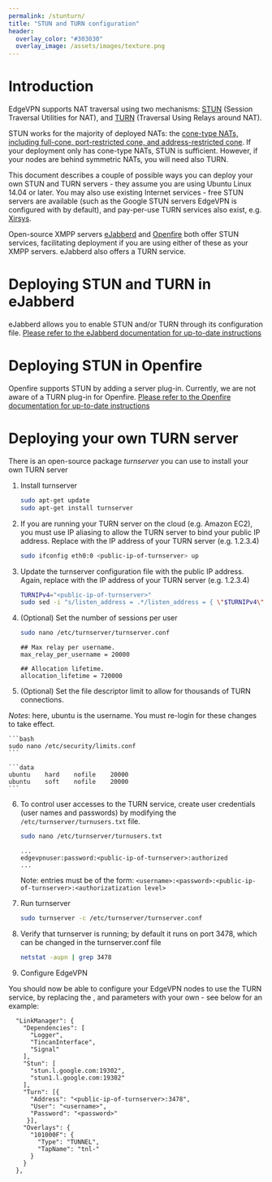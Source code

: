 ```yaml
---
permalink: /stunturn/
title: "STUN and TURN configuration"
header:
  overlay_color: "#303030"
  overlay_image: /assets/images/texture.png
---
```


# Introduction

EdgeVPN supports NAT traversal using two mechanisms: [STUN](https://en.wikipedia.org/wiki/STUN) (Session Traversal Utilities for NAT), and [TURN](https://en.wikipedia.org/wiki/Traversal_Using_Relays_around_NAT) (Traversal Using Relays around NAT). 

STUN works for the majority of deployed NATs: the [cone-type NATs, including full-cone, port-restricted cone, and address-restricted cone](https://en.wikipedia.org/wiki/Network_address_translation). If your deployment only has cone-type NATs, STUN is sufficient. However, if your nodes are behind symmetric NATs, you will need also TURN.

This document describes a couple of possible ways you can deploy your own STUN and TURN servers - they assume you are using Ubuntu Linux 14.04 or later. You may also use existing Internet services - free STUN servers are available (such as the Google STUN servers EdgeVPN is configured with by default), and pay-per-use TURN services also exist, e.g. [Xirsys](http://www.xirsys.com).

Open-source XMPP servers [eJabberd](https://www.ejabberd.im/) and [Openfire](https://www.igniterealtime.org/projects/openfire/) both offer STUN services, facilitating deployment if you are using either of these as your XMPP servers. eJabberd also offers a TURN service.

# Deploying STUN and TURN in eJabberd

eJabberd allows you to enable STUN and/or TURN through its configuration file. [Please refer to the eJabberd documentation for up-to-date instructions](https://docs.ejabberd.im/admin/configuration/listen/#ejabberd-stun-1)

# Deploying STUN in Openfire

Openfire supports STUN by adding a server plug-in. Currently, we are not aware of a TURN plug-in for Openfire. [Please refer to the Openfire documentation for up-to-date instructions](https://www.igniterealtime.org/projects/openfire/plugins/1.2.2/stunserver/readme.html)

# Deploying your own TURN server

There is an open-source package _turnserver_ you can use to install your own TURN server

1. Install turnserver

	```bash
	sudo apt-get update
	sudo apt-get install turnserver
	```

2. If you are running your TURN server on the cloud (e.g. Amazon EC2), you must use IP aliasing to allow the TURN server to bind your public IP address. Replace <public-ip-of-turnserver> with the IP address of your TURN server (e.g. 1.2.3.4)

	```bash
	sudo ifconfig eth0:0 <public-ip-of-turnserver> up
	```

3. Update the turnserver configuration file with the public IP address. Again, replace <public-ip-of-turnserver> with the IP address of your TURN server (e.g. 1.2.3.4)

	```bash
	TURNIPv4="<public-ip-of-turnserver>"
	sudo sed -i "s/listen_address = .*/listen_address = { \"$TURNIPv4\" }/g" /etc/turnserver/turnserver.conf
	```

4. (Optional) Set the number of sessions per user

	```bash
	sudo nano /etc/turnserver/turnserver.conf
	```

	```data
	## Max relay per username.
	max_relay_per_username = 20000

	## Allocation lifetime.
	allocation_lifetime = 720000
	```

5. (Optional) Set the file descriptor limit to allow for thousands of TURN connections. 

*Notes*: here, ubuntu is the username. You must re-login for these changes to take effect.

	```bash
	sudo nano /etc/security/limits.conf
	```

	```data
	ubuntu    hard    nofile    20000
	ubuntu    soft    nofile    20000
	```

6. To control user accesses to the TURN service, create user credentials (user names and passwords) by modifying the `/etc/turnserver/turnusers.txt` file.

	```bash
	sudo nano /etc/turnserver/turnusers.txt
	```

	```data
	...
	edgevpnuser:password:<public-ip-of-turnserver>:authorized
	...
	```
	Note: entries must be of the form: `<username>:<password>:<public-ip-of-turnserver>:<authorizatization level>`

7. Run turnserver

	```bash
	sudo turnserver -c /etc/turnserver/turnserver.conf
	```

8. Verify that turnserver is running; by default it runs on port 3478, which can be changed in the turnserver.conf file

	```bash
	netstat -aupn | grep 3478
	```
  
9. Configure EdgeVPN

You should now be able to configure your EdgeVPN nodes to use the TURN service, by replacing the <public-ip-of-turnserver>, <username> and <password> parameters with your own - see below for an example:

```
  "LinkManager": {
    "Dependencies": [
      "Logger",
      "TincanInterface",
      "Signal"
    ],
    "Stun": [
      "stun.l.google.com:19302",
      "stun1.l.google.com:19302"
    ],
    "Turn": [{
      "Address": "<public-ip-of-turnserver>:3478",
      "User": "<username>",
      "Password": "<password>"
     }],
    "Overlays": {
      "101000F": {
        "Type": "TUNNEL",
        "TapName": "tnl-"
      }
    }
  },
```

